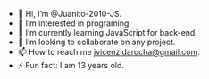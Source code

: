 - 👋 Hi, I’m @Juanito-2010-JS.
- 👀 I’m interested in programing.
- 🌱 I’m currently learning JavaScript for back-end.
- 💞️ I’m looking to collaborate on any project.
- 📫 How to reach me jvicenzidarocha@gmail.com.
- ⚡ Fun fact: I am 13 years old.

<!---
Juanito-2010-JS/Juanito-2010-JS is a ✨ special ✨ repository because its `README.md` (this file) appears on your GitHub profile.
You can click the Preview link to take a look at your changes.
--->
